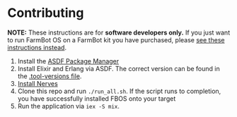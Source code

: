 # Contributing

**NOTE:** These instructions are for **software developers only.** If you just want to run FarmBot OS on a FarmBot kit you have purchased, please [see these instructions instead](https://software.farm.bot/docs/farmbot-os).

1. Install the [ASDF Package Manager](https://asdf-vm.com/)
2. Install Elixir and Erlang via ASDF. The correct version can be found in the [.tool-versions file](https://github.com/FarmBot/farmbot_os/blob/staging/.tool-versions).
3. [Install Nerves](https://hexdocs.pm/nerves/installation.html#content)
4. Clone this repo and run `./run_all.sh`. If the script runs to completion, you have successfully installed FBOS onto your target
5. Run the application via `iex -S mix`.
